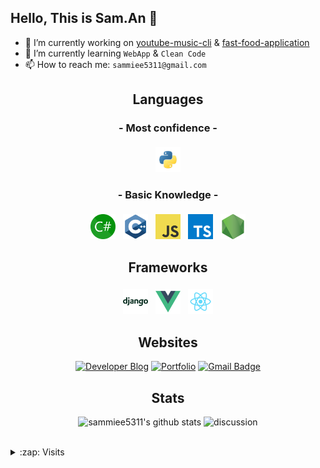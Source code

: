## Hello, This is Sam.An 👋
- 🔭 I’m currently working on [youtube-music-cli](https://github.com/sammiee5311/youtube-music-cli) & [fast-food-application](https://github.com/sammiee5311/fast-food-application)
- 🌱 I’m currently learning `WebApp` & `Clean Code`
- 📫 How to reach me: `sammiee5311@gmail.com`

<div align="center">

## Languages
  
### - Most confidence -
<img height="40" src="https://raw.githubusercontent.com/github/explore/80688e429a7d4ef2fca1e82350fe8e3517d3494d/topics/python/python.png" style="vertical-align:top; margin:4px">
  
### - Basic Knowledge -
<img height="40" src="https://raw.githubusercontent.com/github/explore/80688e429a7d4ef2fca1e82350fe8e3517d3494d/topics/csharp/csharp.png" style="vertical-align:top; margin:4px">
<img height="40" src="https://raw.githubusercontent.com/github/explore/80688e429a7d4ef2fca1e82350fe8e3517d3494d/topics/cpp/cpp.png" style="vertical-align:top; margin:4px">
<img height="40" src="https://raw.githubusercontent.com/github/explore/80688e429a7d4ef2fca1e82350fe8e3517d3494d/topics/javascript/javascript.png" style="vertical-align:top; margin:4px">
<img height="40" src="https://raw.githubusercontent.com/github/explore/80688e429a7d4ef2fca1e82350fe8e3517d3494d/topics/typescript/typescript.png" style="vertical-align:top; margin:4px">
<img height="40" src="https://raw.githubusercontent.com/github/explore/80688e429a7d4ef2fca1e82350fe8e3517d3494d/topics/nodejs/nodejs.png" style="vertical-align:top; margin:4px">

## Frameworks
<img height="40" src="https://raw.githubusercontent.com/github/explore/78df643247d429f6cc873026c0622819ad797942/topics/django/django.png" style="vertical-align:top; margin:4px">
<img height="40" src="https://raw.githubusercontent.com/github/explore/78df643247d429f6cc873026c0622819ad797942/topics/vue/vue.png" style="vertical-align:top; margin:4px">
<img height="40" src="https://raw.githubusercontent.com/github/explore/78df643247d429f6cc873026c0622819ad797942/topics/react/react.png" style="vertical-align:top; margin:4px">


## Websites

[![Developer Blog](http://img.shields.io/badge/-Tech%20blog-black?style=flat-square&logo=github&link=https://sammiee5311.github.io/)](https://sammiee5311.github.io/)
[![Portfolio](http://img.shields.io/badge/Portfolio-blue?style=flat-square&link=https://sammiee-portfolio.netlify.app/)](https://sammiee-portfolio.netlify.app/)
[![Gmail Badge](https://img.shields.io/badge/Gmail-d14836?style=flat-square&logo=Gmail&logoColor=white&link=mailto:sammiee5311@gmail.com)](mailto:sammiee5311@gmail.com)
  
## Stats

![sammiee5311's github stats](https://github-readme-stats.vercel.app/api?username=sammiee5311&show_icons=true&hide_border=true)
![discussion](https://road-to-kaggle-grandmaster.vercel.app/api/badges/samhyeongan/discussion/light)
  

</div>


<br>

<details>
  <summary>:zap: Visits</summary>
  <div align=center>

  [![Hits](https://hits.seeyoufarm.com/api/count/incr/badge.svg?url=https%3A%2F%2Fgithub.com%2Fsammiee5311&count_bg=%23F85555&title_bg=%232CBDFF&icon=&icon_color=%23E7E7E7&title=visits&edge_flat=false)](https://hits.seeyoufarm.com)
  </div>

</details>
 

<!--
**sammiee5311/sammiee5311** is a ✨ _special_ ✨ repository because its `README.md` (this file) appears on your GitHub profile.

Here are some ideas to get you started:

- 🔭 I’m currently working on ...
- 🌱 I’m currently learning ...
- 👯 I’m looking to collaborate on ...
- 🤔 I’m looking for help with ...
- 💬 Ask me about ...
- 📫 How to reach me: ...
- 😄 Pronouns: ...
- ⚡ Fun fact: ...
-->
